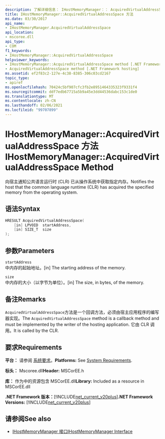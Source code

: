 ```yaml
---
description: 了解详细信息： IHostMemoryManager：： AcquiredVirtualAddressSpace 方法
title: IHostMemoryManager::AcquiredVirtualAddressSpace 方法
ms.date: 03/30/2017
api_name:
- IHostMemoryManager.AcquiredVirtualAddressSpace
api_location:
- mscoree.dll
api_type:
- COM
f1_keywords:
- IHostMemoryManager::AcquiredVirtualAddressSpace
helpviewer_keywords:
- IHostMemoryManager::AcquiredVirtualAddressSpace method [.NET Framework hosting]
- AcquiredVirtualAddressSpace method [.NET Framework hosting]
ms.assetid: ef2f83c2-127e-4c38-8385-306c03cd2167
topic_type:
- apiref
ms.openlocfilehash: 70424c5bf907cfc3fb2e8951464335323f9331f4
ms.sourcegitcommit: ddf7edb67715a5b9a45e3dd44536dabc153c1de0
ms.translationtype: MT
ms.contentlocale: zh-CN
ms.lasthandoff: 02/06/2021
ms.locfileid: "99707899"
---
```

# <a name="ihostmemorymanageracquiredvirtualaddressspace-method"></a><span data-ttu-id="a3e17-103">IHostMemoryManager::AcquiredVirtualAddressSpace 方法</span><span class="sxs-lookup"><span data-stu-id="a3e17-103">IHostMemoryManager::AcquiredVirtualAddressSpace Method</span></span>

<span data-ttu-id="a3e17-104">向宿主通知公共语言运行时 (CLR) 已从操作系统中获取指定内存。</span><span class="sxs-lookup"><span data-stu-id="a3e17-104">Notifies the host that the common language runtime (CLR) has acquired the specified memory from the operating system.</span></span>  
  
## <a name="syntax"></a><span data-ttu-id="a3e17-105">语法</span><span class="sxs-lookup"><span data-stu-id="a3e17-105">Syntax</span></span>  
  
```cpp  
HRESULT AcquiredVirtualAddressSpace(  
    [in] LPVOID  startAddress,  
    [in] SIZE_T  size  
);  
```  
  
## <a name="parameters"></a><span data-ttu-id="a3e17-106">参数</span><span class="sxs-lookup"><span data-stu-id="a3e17-106">Parameters</span></span>  

 `startAddress`  
 <span data-ttu-id="a3e17-107">中内存的起始地址。</span><span class="sxs-lookup"><span data-stu-id="a3e17-107">[in] The starting address of the memory.</span></span>  
  
 `size`  
 <span data-ttu-id="a3e17-108">中内存的大小（以字节为单位）。</span><span class="sxs-lookup"><span data-stu-id="a3e17-108">[in] The size, in bytes, of the memory.</span></span>  
  
## <a name="remarks"></a><span data-ttu-id="a3e17-109">备注</span><span class="sxs-lookup"><span data-stu-id="a3e17-109">Remarks</span></span>  

 <span data-ttu-id="a3e17-110">`AcquiredVirtualAddressSpace`方法是一个回调方法，必须由宿主应用程序的编写器实现。</span><span class="sxs-lookup"><span data-stu-id="a3e17-110">The `AcquiredVirtualAddressSpace` method is a callback method and must be implemented by the writer of the hosting application.</span></span> <span data-ttu-id="a3e17-111">它由 CLR 调用。</span><span class="sxs-lookup"><span data-stu-id="a3e17-111">It is called by the CLR.</span></span>  
  
## <a name="requirements"></a><span data-ttu-id="a3e17-112">要求</span><span class="sxs-lookup"><span data-stu-id="a3e17-112">Requirements</span></span>  

 <span data-ttu-id="a3e17-113">**平台：** 请参阅 [系统要求](../../get-started/system-requirements.md)。</span><span class="sxs-lookup"><span data-stu-id="a3e17-113">**Platforms:** See [System Requirements](../../get-started/system-requirements.md).</span></span>  
  
 <span data-ttu-id="a3e17-114">**标头：** Mscoree.dll</span><span class="sxs-lookup"><span data-stu-id="a3e17-114">**Header:** MSCorEE.h</span></span>  
  
 <span data-ttu-id="a3e17-115">**库：** 作为中的资源包含 MSCorEE.dll</span><span class="sxs-lookup"><span data-stu-id="a3e17-115">**Library:** Included as a resource in MSCorEE.dll</span></span>  
  
 <span data-ttu-id="a3e17-116">**.NET Framework 版本：**[!INCLUDE[net_current_v20plus](../../../../includes/net-current-v20plus-md.md)]</span><span class="sxs-lookup"><span data-stu-id="a3e17-116">**.NET Framework Versions:** [!INCLUDE[net_current_v20plus](../../../../includes/net-current-v20plus-md.md)]</span></span>  
  
## <a name="see-also"></a><span data-ttu-id="a3e17-117">请参阅</span><span class="sxs-lookup"><span data-stu-id="a3e17-117">See also</span></span>

- [<span data-ttu-id="a3e17-118">IHostMemoryManager 接口</span><span class="sxs-lookup"><span data-stu-id="a3e17-118">IHostMemoryManager Interface</span></span>](ihostmemorymanager-interface.md)
